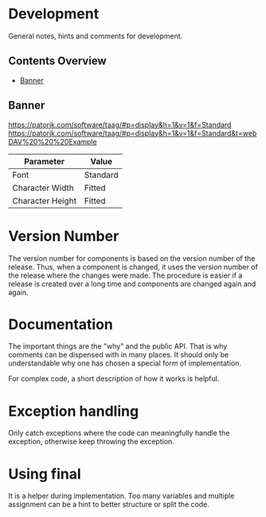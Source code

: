 # Development
General notes, hints and comments for development.

## Contents Overview
* [Banner](#banner)

## Banner
https://patorjk.com/software/taag/#p=display&h=1&v=1&f=Standard  
https://patorjk.com/software/taag/#p=display&h=1&v=1&f=Standard&t=webDAV%20%20%20Example

| Parameter        | Value    |
| ---------------- | -------- |
| Font             | Standard |
| Character Width  | Fitted   |
| Character Height | Fitted   |

# Version Number
The version number for components is based on the version number of the
release. Thus, when a component is changed, it uses the version number of the
release where the changes were made. The procedure is easier if a release is
created over a long time and components are changed again and again.

# Documentation
The important things are the "why" and the public API. That is why comments can
be dispensed with in many places. It should only be understandable why one has
chosen a special form of implementation.

For complex code, a short description of how it works is helpful.

# Exception handling
Only catch exceptions where the code can meaningfully handle the exception,
otherwise keep throwing the exception.

# Using final
It is a helper during implementation. Too many variables and multiple
assignment can be a hint to better structure or split the code.